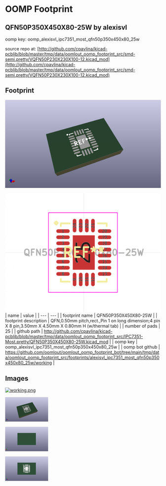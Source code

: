 # OOMP Footprint  
## QFN50P350X450X80-25W  by alexisvl  
  
oomp key: oomp_alexisvl_ipc7351_most_qfn50p350x450x80_25w  
  
source repo at: [http://github.com/cpavlina/kicad-pcblib/blob/master/tmp/data/oomlout_oomp_footprint_src/smd-semi.pretty/VQFN50P230X230X100-12.kicad_mod](http://github.com/cpavlina/kicad-pcblib/blob/master/tmp/data/oomlout_oomp_footprint_src/smd-semi.pretty/VQFN50P230X230X100-12.kicad_mod)  
## Footprint  
  
[![working_kicad_pcb_3d.png](working_kicad_pcb_3d_600.png)](working_kicad_pcb_3d.png)  
  
[![working.png](working_600.png)](working.png)  
| name | value | 
| --- | --- | 
| footprint name | QFN50P350X450X80-25W | 
| footprint description | QFN,0.50mm pitch,rect.,Pin 1 on long dimension;4 pin X 8 pin,3.50mm X 4.50mm X 0.80mm H (w/thermal tab) | 
| number of pads | 25 | 
| github path | http://github.com/cpavlina/kicad-pcblib/blob/master/tmp/data/oomlout_oomp_footprint_src/IPC7351-Most.pretty/QFN50P350X450X80-25W.kicad_mod | 
| oomp key | oomp_alexisvl_ipc7351_most_qfn50p350x450x80_25w | 
| oomp bot github | https://github.com/oomlout/oomlout_oomp_footprint_bot/tree/main/tmp/data/oomlout_oomp_footprint_src/footprints/alexisvl_ipc7351_most_qfn50p350x450x80_25w/working | 
## Images  
  
[![working.png](working_140.png)](working.png)  
  
[![working_kicad_pcb_3d.png](working_kicad_pcb_3d_140.png)](working_kicad_pcb_3d.png)  
  
[![working_kicad_pcb_3d_back.png](working_kicad_pcb_3d_back_140.png)](working_kicad_pcb_3d_back.png)  
  
[![working_kicad_pcb_3d_front.png](working_kicad_pcb_3d_front_140.png)](working_kicad_pcb_3d_front.png)  
